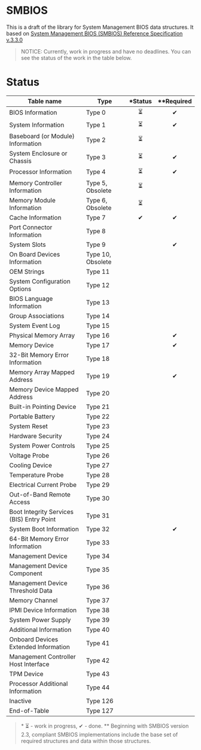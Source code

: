 # SMBIOS

This is a draft of the library for System Management BIOS data structures.
It based on [System Management BIOS (SMBIOS) Reference Specification v.3.3.0](https://www.dmtf.org/sites/default/files/standards/documents/DSP0134_3.3.0.pdf)

> NOTICE:
> Currently, work in progress and have no deadlines. You can see the status of the work in the table below.

# Status

| Table name                                | Type              | \*Status | \*\*Required |
| ----------------------------------------- | ----------------- | :------: | :----------: |
| BIOS Information                          | Type 0            |     ⏳    |       ✔      |
| System Information                        | Type 1            |     ⏳    |       ✔      |
| Baseboard (or Module) Information         | Type 2            |     ⏳    |              |
| System Enclosure or Chassis               | Type 3            |     ⏳    |       ✔      |
| Processor Information                     | Type 4            |     ⏳    |       ✔      |
| Memory Controller Information             | Type 5, Obsolete  |     ⏳    |              |
| Memory Module Information                 | Type 6, Obsolete  |     ⏳    |              |
| Cache Information                         | Type 7            |     ✔    |       ✔      |
| Port Connector Information                | Type 8            |          |              |
| System Slots                              | Type 9            |          |       ✔      |
| On Board Devices Information              | Type 10, Obsolete |          |              |
| OEM Strings                               | Type 11           |          |              |
| System Configuration Options              | Type 12           |          |              |
| BIOS Language Information                 | Type 13           |          |              |
| Group Associations                        | Type 14           |          |              |
| System Event Log                          | Type 15           |          |              |
| Physical Memory Array                     | Type 16           |          |       ✔      |
| Memory Device                             | Type 17           |          |       ✔      |
| 32-Bit Memory Error Information           | Type 18           |          |              |
| Memory Array Mapped Address               | Type 19           |          |       ✔      |
| Memory Device Mapped Address              | Type 20           |          |              |
| Built-in Pointing Device                  | Type 21           |          |              |
| Portable Battery                          | Type 22           |          |              |
| System Reset                              | Type 23           |          |              |
| Hardware Security                         | Type 24           |          |              |
| System Power Controls                     | Type 25           |          |              |
| Voltage Probe                             | Type 26           |          |              |
| Cooling Device                            | Type 27           |          |              |
| Temperature Probe                         | Type 28           |          |              |
| Electrical Current Probe                  | Type 29           |          |              |
| Out-of-Band Remote Access                 | Type 30           |          |              |
| Boot Integrity Services (BIS) Entry Point | Type 31           |          |              |
| System Boot Information                   | Type 32           |          |       ✔      |
| 64-Bit Memory Error Information           | Type 33           |          |              |
| Management Device                         | Type 34           |          |              |
| Management Device Component               | Type 35           |          |              |
| Management Device Threshold Data          | Type 36           |          |              |
| Memory Channel                            | Type 37           |          |              |
| IPMI Device Information                   | Type 38           |          |              |
| System Power Supply                       | Type 39           |          |              |
| Additional Information                    | Type 40           |          |              |
| Onboard Devices Extended Information      | Type 41           |          |              |
| Management Controller Host Interface      | Type 42           |          |              |
| TPM Device                                | Type 43           |          |              |
| Processor Additional Information          | Type 44           |          |              |
| Inactive                                  | Type 126          |          |              |
| End-of-Table                              | Type 127          |          |              |

> \* ⏳ - work in progress,  ✔ - done.
> \*\* Beginning with SMBIOS version 2.3, compliant SMBIOS implementations include the base set of required structures and data within those structures.
